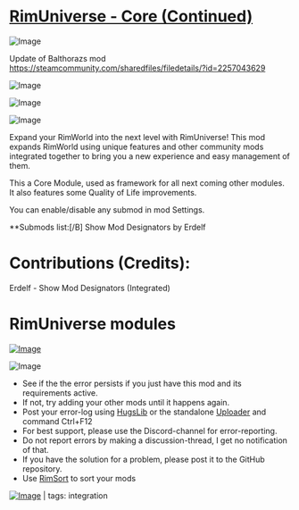# [RimUniverse - Core (Continued)](https://steamcommunity.com/sharedfiles/filedetails/?id=2576822036)

![Image](https://i.imgur.com/buuPQel.png)

Update of Balthorazs mod
https://steamcommunity.com/sharedfiles/filedetails/?id=2257043629

![Image](https://i.imgur.com/pufA0kM.png)
	
![Image](https://i.imgur.com/Z4GOv8H.png)

![Image](https://i.imgur.com/p7Fv1Z6.gif)

Expand your RimWorld into the next level with RimUniverse!
This mod expands RimWorld using unique features and other community mods integrated together to bring you a new experience and easy management of them.

This a Core Module, used as framework for all next coming other modules.
It also features some Quality of Life improvements. 

You can enable/disable any submod in mod Settings.


**Submods list:[/B]
Show Mod Designators by Erdelf



# Contributions (Credits):

Erdelf - Show Mod Designators (Integrated)



# RimUniverse modules

[![Image](https://i.imgur.com/ezJYSHW.png)](https://steamcommunity.com/sharedfiles/filedetails/?id=2257048351)

![Image](https://i.imgur.com/PwoNOj4.png)



-  See if the the error persists if you just have this mod and its requirements active.
-  If not, try adding your other mods until it happens again.
-  Post your error-log using [HugsLib](https://steamcommunity.com/workshop/filedetails/?id=818773962) or the standalone [Uploader](https://steamcommunity.com/sharedfiles/filedetails/?id=2873415404) and command Ctrl+F12
-  For best support, please use the Discord-channel for error-reporting.
-  Do not report errors by making a discussion-thread, I get no notification of that.
-  If you have the solution for a problem, please post it to the GitHub repository.
-  Use [RimSort](https://github.com/RimSort/RimSort/releases/latest) to sort your mods

 

[![Image](https://img.shields.io/github/v/release/emipa606/RimUniverseCoreModule?label=latest%20version&style=plastic&color=9f1111&labelColor=black)](https://steamcommunity.com/sharedfiles/filedetails/changelog/2576822036) | tags:  integration
